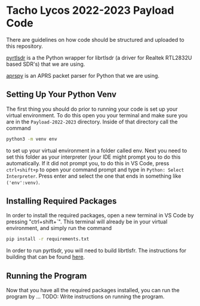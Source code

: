 # Tacho Lycos 2022-2023 Payload Code

There are guidelines on how code should be structured and uploaded to this repository.

[pyrtlsdr](https://github.com/pyrtlsdr/pyrtlsdr) is a the Python wrapper for librtlsdr (a driver for Realtek RTL2832U based SDR's) that we are using.

[aprspy](https://github.com/nsnw/aprspy) is an APRS packet parser for Python that we are using.

## Setting Up Your Python Venv

The first thing you should do prior to running your code is set up your virtual environment. To do this open you your terminal and make sure you are in the `Payload-2022-2023` directory. Inside of that directory call the command

```bash
python3 -m venv env
```

to set up your virtual environment in a folder called env. Next you need to set this folder as your interpreter (your IDE might prompt you to do this automatically. If it did not prompt you, to do this in VS Code, press `ctrl+shift+p` to open your command prompt and type in `Python: Select Interpreter`. Press enter and select the one that ends in something like `('env':venv)`.

## Installing Required Packages

In order to install the required packages, open a new terminal in VS Code by pressing "ctrl+shift+`". This terminal will already be in your virtual environment, and simply run the command

```bash
pip install -r requirements.txt
```

In order to run pyrtlsdr, you will need to build librtlsfr. The instructions for building that can be found [here](https://github.com/librtlsdr/librtlsdr).

## Running the Program

Now that you have all the required packages installed, you can run the program by ... TODO: Write instructions on running the program.

